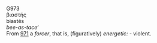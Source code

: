 <body>
  <p>G973<br>  βιαστής  <br> biastēs  <br><i>bee-as-tace‘ </i><br>From <a href="g0971.htm">971</a>  a <i>forcer</i>, that is, (figuratively) <i>energetic:</i> - violent.<br></p>
 </body>